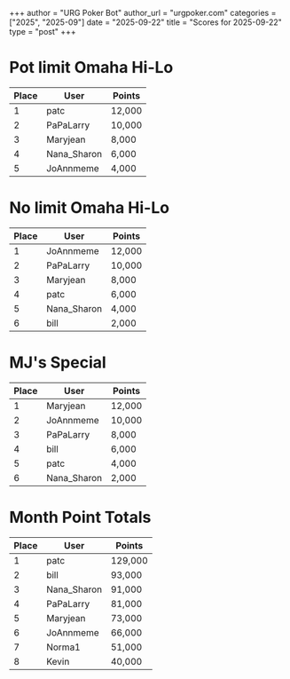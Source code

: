 +++
author = "URG Poker Bot"
author_url = "urgpoker.com"
categories = ["2025", "2025-09"]
date = "2025-09-22"
title = "Scores for 2025-09-22"
type = "post"
+++
# Pot limit Omaha Hi-Lo

| Place | User | Points |
|-------|------|--------|
| 1 | patc | 12,000 |
| 2 | PaPaLarry | 10,000 |
| 3 | Maryjean | 8,000 |
| 4 | Nana_Sharon | 6,000 |
| 5 | JoAnnmeme | 4,000 |

# No limit Omaha Hi-Lo

| Place | User | Points |
|-------|------|--------|
| 1 | JoAnnmeme | 12,000 |
| 2 | PaPaLarry | 10,000 |
| 3 | Maryjean | 8,000 |
| 4 | patc | 6,000 |
| 5 | Nana_Sharon | 4,000 |
| 6 | bill | 2,000 |

# MJ's Special

| Place | User | Points |
|-------|------|--------|
| 1 | Maryjean | 12,000 |
| 2 | JoAnnmeme | 10,000 |
| 3 | PaPaLarry | 8,000 |
| 4 | bill | 6,000 |
| 5 | patc | 4,000 |
| 6 | Nana_Sharon | 2,000 |

# Month Point Totals

| Place | User | Points |
|-------|------|--------|
| 1 | patc | 129,000 |
| 2 | bill | 93,000 |
| 3 | Nana_Sharon | 91,000 |
| 4 | PaPaLarry | 81,000 |
| 5 | Maryjean | 73,000 |
| 6 | JoAnnmeme | 66,000 |
| 7 | Norma1 | 51,000 |
| 8 | Kevin | 40,000 |
